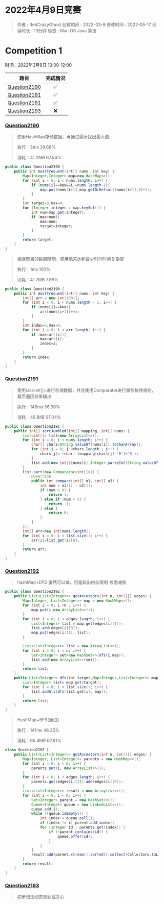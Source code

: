 # 2022年4月9日竞赛
> 作者 : RedCrazyGhost
> 创建时间 : 2022-03-9
> 修改时间 : 2022-05-17
> 阅读时长 : 13分钟
> 标签 :  <span class="badge bg-secondary">Mac OS</span> <span class="badge bg-primary">Java</span> <span class="badge bg-black">算法</span> 
# Competition 1
时间：2022年3月9日 10:00-12:00

|题目|完成情况|
|:---:|:---:|
|[Question2190](https://leetcode-cn.com/problems/most-frequent-number-following-key-in-an-array/)|✅|
|[Question2191](https://leetcode-cn.com/problems/sort-the-jumbled-numbers/)|✅|
|[Question2191](https://leetcode-cn.com/problems/sort-the-jumbled-numbers/)|✅|
|[Question2193](https://leetcode-cn.com/problems/minimum-number-of-moves-to-make-palindrome/)|❌|

### [Question2190](https://leetcode-cn.com/problems/most-frequent-number-following-key-in-an-array/)
> 使用HashMap存储数据，再通过遍历找出最大值
> 
> 执行：3ms 39.68%
> 
> 消耗：41.2MB 67.54%
```java
public class Question2190 {
    public int mostFrequent(int[] nums, int key) {
        Map<Integer,Integer> map=new HashMap<>();
        for (int i = 0; i < nums.length; i++) {
            if (nums[i]==key&&i!=nums.length-1){
                map.put(nums[i+1],map.getOrDefault(nums[i+1],0)+1);
            }
        }
        int target=0,max=0;
        for (Integer integer : map.keySet()) {
            int num=map.get(integer);
            if (max<num){
                max=num;
                target=integer;
            }
        }
        return target;
    }
}
```
> 根据题目的数据限制，使用桶来达到最少时间时间复杂度
>
> 执行：1ms 100%
>
> 消耗：41.7MB 7.88%
```java
public class Question2190 {
    public int mostFrequent(int[] nums, int key) {
        int[] arr = new int[1001];
        for (int i = 0; i < nums.length - 1; i++) {
            if (nums[i]==key){
                arr[nums[i+1]]+=1;
            }
        }
        int index=0,max=0;
        for (int i = 0; i < arr.length; i++) {
            if (max<arr[i]){
                max=arr[i];
                index=i;
            }
        }
        return index;
    }
}
```

### [Question2191](https://leetcode-cn.com/problems/sort-the-jumbled-numbers/)
> 使用List<int[]>进行存储数据，并且使用Comparator进行重写排序规则，最后遍历结果输出
> 
> 执行：148ms 56.38%
>
> 消耗：49.1MB 97.04%
```java
public class Question2191 {
    public int[] sortJumbled(int[] mapping, int[] nums) {
        List<int[]> list=new ArrayList<>();
        for (int i = 0; i < nums.length; i++) {
            char[] chars=String.valueOf(nums[i]).toCharArray();
            for (int j = 0; j <chars.length ; j++) {
                chars[j]= (char) (mapping[chars[j]-'0']+'0');
            }
            list.add(new int[]{nums[i],Integer.parseInt(String.valueOf(chars))});
        }
        list.sort(new Comparator<int[]>() {
            @Override
            public int compare(int[] o1, int[] o2) {
                int num = o1[1] - o2[1];
                if (num > 0) {
                    return 1;
                } else if (num < 0) {
                    return -1;
                } else {
                    return 0;
                }
            }
        });
        int[] arr=new int[nums.length];
        for (int i = 0; i < list.size(); i++) {
            arr[i]=list.get(i)[0];
        }
        return arr;
    }
}
```

### [Question2192](https://leetcode-cn.com/problems/all-ancestors-of-a-node-in-a-directed-acyclic-graph/)
> hashMap+DFS 虽然可以做，但是超出内存限制 考虑减枝
```java
public class Question2192 {
    public List<List<Integer>> getAncestors(int n, int[][] edges) {
        Map<Integer, List<Integer>> map = new HashMap<>();
        for (int i = 0; i <n ; i++) {
            map.put(i,new ArrayList<>());
        }
        for (int i = 0; i < edges.length; i++) {
            List<Integer> list = map.get(edges[i][1]);
            list.add(edges[i][0]);
            map.put(edges[i][1], list);
        }

        List<List<Integer>> list = new ArrayList<>();
        for (int i = 0; i < n; i++) {
            Set<Integer> set=new HashSet<>(dfs(i,map));
            list.add(new ArrayList<>(set));
        }
        return list;
    }
    public List<Integer> dfs(int target,Map<Integer,List<Integer>> map){
        List<Integer> list= map.get(target);
        for (int i = 0; i < list.size(); i++) {
            list.addAll(dfs(list.get(i), map));
        }
        return list;
    }
}
```
> HashMap+BFS(通过)
> 
> 执行：141ms 48.25%
>
> 消耗：65.4MB 67.91%
```java
class Question2192 {
    public List<List<Integer>> getAncestors(int n, int[][] edges) {
        Map<Integer, List<Integer>> parents = new HashMap<>();
        for (int i = 0; i < n; i++) {
            parents.put(i, new ArrayList<>());
        }
        for (int i = 0; i < edges.length; i++) {
            parents.get(edges[i][1]).add(edges[i][0]);
        }
        List<List<Integer>> result = new ArrayList<>();
        for (int i = 0; i < n; i++) {
            Set<Integer> parent = new HashSet<>();
            Queue<Integer> queue = new LinkedList<>();
            queue.add(i);
            while (!queue.isEmpty()) {
                int index = queue.poll();
                if (index != i) parent.add(index);
                for (Integer id : parents.get(index)) {
                    if (!parent.contains(id)) {
                        queue.offer(id);
                    }
                }
            }
            result.add(parent.stream().sorted().collect(Collectors.toList()));
        }
        return result;
    }
}
```

### [Question2193](https://leetcode-cn.com/problems/minimum-number-of-moves-to-make-palindrome/)
> 初步想法动态规划或贪心